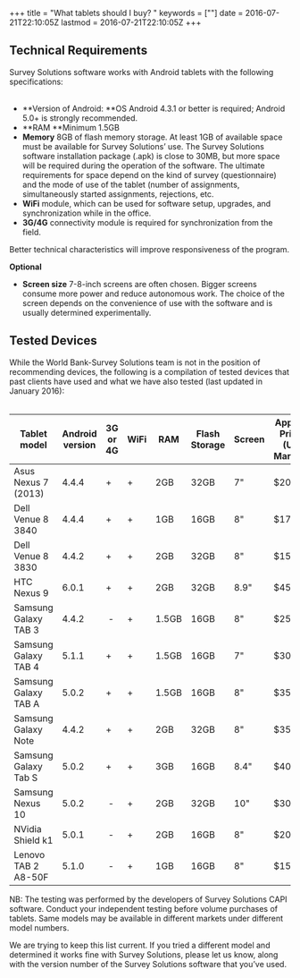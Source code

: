 +++
title = "What tablets should I buy? "
keywords = [""]
date = 2016-07-21T22:10:05Z
lastmod = 2016-07-21T22:10:05Z
+++

Technical Requirements
----------------------

  
Survey Solutions software works with Android tablets with the following
specifications:   
 

-   **Version of Android: **OS Android 4.3.1 or better is required;
    Android 5.0+ is strongly recommended.
-   **RAM **Minimum 1.5GB
-   **Memory** 8GB of flash memory storage. At least 1GB of available
    space must be available for Survey Solutions’ use. The Survey
    Solutions software installation package (.apk) is close to 30MB, but
    more space will be required during the operation of the software.
    The ultimate requirements for space depend on the kind of survey
    (questionnaire) and the mode of use of the tablet (number of
    assignments, simultaneously started assignments, rejections, etc.
-   **WiFi** module, which can be used for software setup, upgrades, and
    synchronization while in the office.
-   **3G/4G** connectivity module is required for synchronization from
    the field.

  
  
Better technical characteristics will improve responsiveness of the
program.  
  
  
**Optional**

-   **Screen size** 7-8-inch screens are often chosen. Bigger screens
    consume more power and reduce autonomous work. The choice of the
    screen depends on the convenience of use with the software and is
    usually determined experimentally.

  Tested Devices
---------------

  
While the World Bank-Survey Solutions team is not in the position of
recommending devices, the following is a compilation of tested devices
that past clients have used and what we have also tested (last updated
in January 2016):  
 

<table>
<thead>
<tr class="header">
<th>Tablet model</th>
<th>Android version</th>
<th>3G or 4G</th>
<th>WiFi</th>
<th>RAM</th>
<th>Flash Storage</th>
<th>Screen</th>
<th>Approx Price<br />
(US Market)</th>
</tr>
</thead>
<tbody>
<tr class="odd">
<td>Asus Nexus 7 (2013)</td>
<td>4.4.4</td>
<td>+</td>
<td>+</td>
<td>2GB</td>
<td>32GB</td>
<td>7&quot;</td>
<td>$200</td>
</tr>
<tr class="even">
<td>Dell Venue 8 3840</td>
<td>4.4.4</td>
<td>+</td>
<td>+</td>
<td>1GB</td>
<td>16GB</td>
<td>8&quot;</td>
<td>$170</td>
</tr>
<tr class="odd">
<td>Dell Venue 8 3830</td>
<td>4.4.2</td>
<td>+</td>
<td>+</td>
<td>2GB</td>
<td>32GB</td>
<td>8&quot;</td>
<td>$150</td>
</tr>
<tr class="even">
<td>HTC Nexus 9</td>
<td>6.0.1</td>
<td>+</td>
<td>+</td>
<td>2GB</td>
<td>32GB</td>
<td>8.9&quot;</td>
<td>$450</td>
</tr>
<tr class="odd">
<td>Samsung Galaxy TAB 3</td>
<td>4.4.2</td>
<td> -</td>
<td>+</td>
<td>1.5GB</td>
<td>16GB</td>
<td>8&quot;</td>
<td>$250</td>
</tr>
<tr class="even">
<td>Samsung Galaxy TAB 4</td>
<td>5.1.1</td>
<td>+</td>
<td>+</td>
<td>1.5GB</td>
<td>16GB</td>
<td>7&quot;</td>
<td>$300</td>
</tr>
<tr class="odd">
<td>Samsung Galaxy TAB A</td>
<td>5.0.2</td>
<td>+</td>
<td>+</td>
<td>1.5GB</td>
<td>16GB</td>
<td>8&quot;</td>
<td>$350</td>
</tr>
<tr class="even">
<td>Samsung Galaxy Note</td>
<td>4.4.2</td>
<td>+</td>
<td>+</td>
<td>2GB</td>
<td>32GB</td>
<td>8&quot;</td>
<td>$350</td>
</tr>
<tr class="odd">
<td>Samsung Galaxy Tab S</td>
<td>5.0.2</td>
<td>+</td>
<td>+</td>
<td>3GB</td>
<td>16GB</td>
<td>8.4&quot;</td>
<td>$400</td>
</tr>
<tr class="even">
<td>Samsung Nexus 10</td>
<td>5.0.2</td>
<td> -</td>
<td>+</td>
<td>2GB</td>
<td>32GB</td>
<td>10&quot;</td>
<td>$300</td>
</tr>
<tr class="odd">
<td>NVidia Shield k1</td>
<td>5.0.1</td>
<td> -</td>
<td>+</td>
<td>2GB</td>
<td>16GB</td>
<td>8&quot;</td>
<td>$200</td>
</tr>
<tr class="even">
<td>Lenovo TAB 2 A8-50F</td>
<td>5.1.0</td>
<td> -</td>
<td>+</td>
<td>1GB</td>
<td>16GB</td>
<td>8&quot;</td>
<td>$150</td>
</tr>
</tbody>
</table>

  
NB: The testing was performed by the developers of Survey Solutions CAPI
software. Conduct your independent testing before volume purchases of
tablets. Same models may be available in different markets under
different model numbers.  
  
  
We are trying to keep this list current. If you tried a different model
and determined it works fine with Survey Solutions, please let us know,
along with the version number of the Survey Solutions software that
you’ve used.
